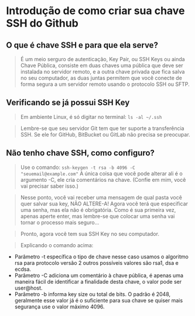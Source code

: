 # Introdução de como criar sua chave SSH do Github #

## O que é chave SSH e para que ela serve? 
> É um meio serguro de autenticação, Key Pair, ou SSH Keys ou ainda Chave Pública, consiste em duas chaves uma pública que deve ser instalada no servidor remoto, e a outra chave privada que fica salva no seu computador, as duas juntas permitem que você conecte de forma segura a um servidor remoto usando o protocolo SSH ou SFTP. 

## Verificando se já possui SSH Key 
> Em ambiente Linux, é só digitar no terminal:
>` ls -al ~/.ssh `

> Lembre-se que seu servidor Git tem que ter suporte a transferência SSH. Se ele for GitHub, BitBucket ou GitLab não precisa se preocupar.

## Não tenho chave SSH, como configuro?
> Use o comando:
> `ssh-keygen -t rsa -b 4096 -C "seuemail@example.com"`
> A única coisa que você pode alterar ali é o argumento -C, ele cria comentários na chave. (Confie em mim, você vai precisar saber isso.)

> Nesse ponto, você vai receber uma mensagem de qual pasta você quer salvar sua key, NÃO ALTERE-A!
> Agora você terá que especificar uma senha, mas ela não é obrigatória. Como é sua primeira vez, apenas aperte enter, mas lembre-se que colocar uma senha vai tornar o processo mais seguro...

>Pronto, agora você tem sua SSH Key no seu computador.

>Explicando o comando acima:

* Parâmetro -t específica o tipo de chave nesse caso usamos o algoritmo rsa para protocolo versão 2 outros possíveis valores são rsa1, dsa e ecdsa.
* Parâmetro -C adiciona um comentário à chave pública, é apenas uma maneira fácil de identificar a finalidade desta chave, o valor pode ser user@host.
* Parâmetro -b informa key size ou total de bits. O padrão é 2048, geralmente esse valor já é o suficiente para sua chave se quiser mais segurança use o valor máximo 4096.
